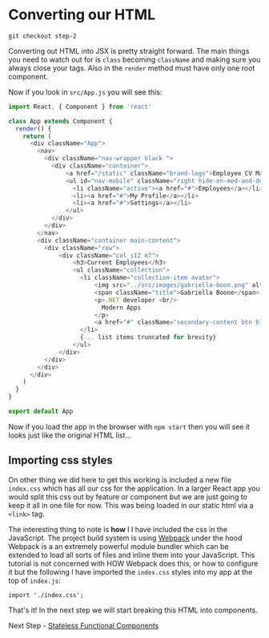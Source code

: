 # Converting our HTML

``` shell
git checkout step-2
```

Converting out HTML into JSX is pretty straight forward. The main things you need to watch out for is `class` becoming `className` and making sure you always close your tags. Also
in the `render` method must have only one root component.

Now if you look in `src/App.js` you will see this:

``` javascript
import React, { Component } from 'react'

class App extends Component {
  render() {
    return (
      <div className="App">
        <nav>
          <div className="nav-wrapper black ">
            <div className="container">
                <a href="/static" className="brand-logo">Employee CV Manager</a>
                <ul id="nav-mobile" className="right hide-on-med-and-down">
                  <li className="active"><a href="#">Employees</a></li>
                  <li><a href="#">My Profile</a></li>
                  <li><a href="#">Settings</a></li>
                </ul>
            </div>
          </div>
        </nav>
        <div className="container main-content">      
          <div className="row">
              <div className="col s12 m7">
                  <h3>Current Employees</h3>
                  <ul className="collection">
                    <li className="collection-item avatar">
                        <img src="../src/images/gabriella-boon.png" alt="" className="circle" />
                        <span className="title">Gabriella Boone</span>
                        <p>.NET developer <br/>
                          Modern Apps
                        </p>
                        <a href="#" className="secondary-content btn black"><i className="material-icons left">description</i>View C.V.</a>
                    </li>
                    {... list items truncated for brevity}
                  </ul>
              </div>
          </div>
        </div>
      </div>
    )
  }
}

export default App

```

Now if you load the app in the browser with `npm start` then you will see it looks just like the original HTML list...

## Importing css styles

On other thing we did here to get this working is included a new file `index.css` which has all our css for the application. In a larger React app you would split this css 
out by feature or component but we are just going to keep it all in one file for now. This was being loaded in our static html via a `<link>` tag.

The interesting thing to note is **how** I I have included the css in the JavaScript. The project build system is using [Webpack](https://webpack.github.io/) under the hood Webpack is 
a an extremely powerful module bundler which can be extended to load all sorts of files and inline them into your JavaScript. This tutorial is not concerned with HOW Webpack does this, 
or how to configure it but the following I have imported the `index.css` styles into my app at the top of `index.js`:

```
import './index.css';
```

That's it! In the next step we will start breaking this HTML into components.

Next Step - [Stateless Functional Components](04-Stateless-Functional-Components.md)